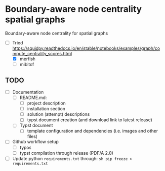 # Boundary-aware node centrality spatial graphs

Boundary-aware node centrality for spatial graphs

- [ ] Tried https://squidpy.readthedocs.io/en/stable/notebooks/examples/graph/compute_centrality_scores.html
  - [x] merfish
  - [ ] mibitof

## TODO

- [ ] Documentation
  - [ ] README.md:
    - [ ] project description
    - [ ] installation section
    - [ ] solution (attempt) descriptions
    - [ ] typst document creation (and download link to latest release)
  - [ ] Typst document
    - [ ] template configuration and dependencies (i.e. images and other files)
- [ ] Github workflow setup
  - [ ] typos
  - [ ] typst compilation through release (PDF/A 2.0)
- [ ] Update python `requirements.txt` through: ```sh pip freeze > requirements.txt```
